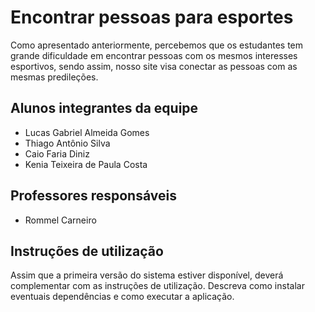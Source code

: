 # Encontrar pessoas para esportes
Como apresentado anteriormente, percebemos que os estudantes tem grande dificuldade em encontrar pessoas com os mesmos interesses esportivos, sendo assim, nosso site visa conectar as pessoas com as mesmas predileções.

## Alunos integrantes da equipe

* Lucas Gabriel Almeida Gomes
* Thiago Antônio Silva
* Caio Faria Diniz
* Kenia Teixeira de Paula Costa

## Professores responsáveis

* Rommel Carneiro

## Instruções de utilização

Assim que a primeira versão do sistema estiver disponível, deverá complementar com as instruções de utilização. Descreva como instalar eventuais dependências e como executar a aplicação.
